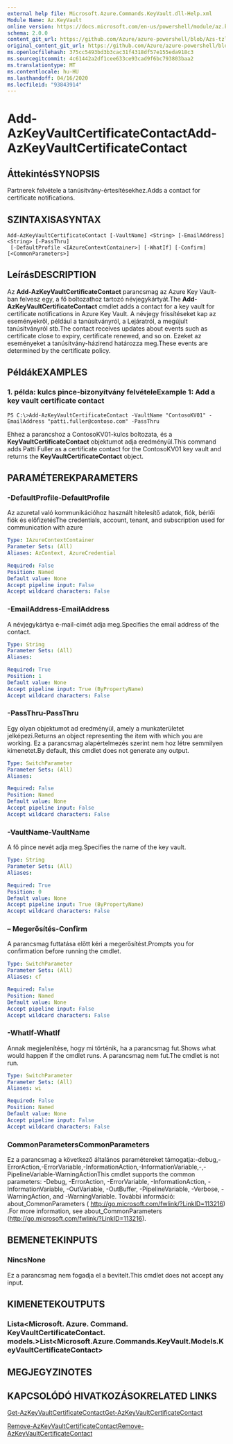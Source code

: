 ```yaml
---
external help file: Microsoft.Azure.Commands.KeyVault.dll-Help.xml
Module Name: Az.KeyVault
online version: https://docs.microsoft.com/en-us/powershell/module/az.keyvault/add-azkeyvaultcertificatecontact
schema: 2.0.0
content_git_url: https://github.com/Azure/azure-powershell/blob/Azs-tzl/src/KeyVault/KeyVault/help/Add-AzKeyVaultCertificateContact.md
original_content_git_url: https://github.com/Azure/azure-powershell/blob/Azs-tzl/src/KeyVault/KeyVault/help/Add-AzKeyVaultCertificateContact.md
ms.openlocfilehash: 375cc5493bd3b3cac31f4318df57e155eda918c3
ms.sourcegitcommit: 4c61442a2df1cee633ce93cad9f6bc793803baa2
ms.translationtype: MT
ms.contentlocale: hu-HU
ms.lasthandoff: 04/16/2020
ms.locfileid: "93843914"
---
```

# <span data-ttu-id="11052-101">Add-AzKeyVaultCertificateContact</span><span class="sxs-lookup"><span data-stu-id="11052-101">Add-AzKeyVaultCertificateContact</span></span>

## <span data-ttu-id="11052-102">Áttekintés</span><span class="sxs-lookup"><span data-stu-id="11052-102">SYNOPSIS</span></span>
<span data-ttu-id="11052-103">Partnerek felvétele a tanúsítvány-értesítésekhez.</span><span class="sxs-lookup"><span data-stu-id="11052-103">Adds a contact for certificate notifications.</span></span>

## <span data-ttu-id="11052-104">SZINTAXISA</span><span class="sxs-lookup"><span data-stu-id="11052-104">SYNTAX</span></span>

```
Add-AzKeyVaultCertificateContact [-VaultName] <String> [-EmailAddress] <String> [-PassThru]
 [-DefaultProfile <IAzureContextContainer>] [-WhatIf] [-Confirm] [<CommonParameters>]
```

## <span data-ttu-id="11052-105">Leírás</span><span class="sxs-lookup"><span data-stu-id="11052-105">DESCRIPTION</span></span>
<span data-ttu-id="11052-106">Az **Add-AzKeyVaultCertificateContact** parancsmag az Azure Key Vault-ban felvesz egy, a fő boltozathoz tartozó névjegykártyát.</span><span class="sxs-lookup"><span data-stu-id="11052-106">The **Add-AzKeyVaultCertificateContact** cmdlet adds a contact for a key vault for certificate notifications in Azure Key Vault.</span></span>
<span data-ttu-id="11052-107">A névjegy frissítéseket kap az eseményekről, például a tanúsítványról, a Lejáratról, a megújult tanúsítványról stb.</span><span class="sxs-lookup"><span data-stu-id="11052-107">The contact receives updates about events such as certificate close to expiry, certificate renewed, and so on.</span></span>
<span data-ttu-id="11052-108">Ezeket az eseményeket a tanúsítvány-házirend határozza meg.</span><span class="sxs-lookup"><span data-stu-id="11052-108">These events are determined by the certificate policy.</span></span>

## <span data-ttu-id="11052-109">Példák</span><span class="sxs-lookup"><span data-stu-id="11052-109">EXAMPLES</span></span>

### <span data-ttu-id="11052-110">1. példa: kulcs pince-bizonyítvány felvétele</span><span class="sxs-lookup"><span data-stu-id="11052-110">Example 1: Add a key vault certificate contact</span></span>
```
PS C:\>Add-AzKeyVaultCertificateContact -VaultName "ContosoKV01" -EmailAddress "patti.fuller@contoso.com" -PassThru
```

<span data-ttu-id="11052-111">Ehhez a parancshoz a ContosoKV01-kulcs boltozata, és a **KeyVaultCertificateContact** objektumot adja eredményül.</span><span class="sxs-lookup"><span data-stu-id="11052-111">This command adds Patti Fuller as a certificate contact for the ContosoKV01 key vault and returns the **KeyVaultCertificateContact** object.</span></span>

## <span data-ttu-id="11052-112">PARAMÉTEREK</span><span class="sxs-lookup"><span data-stu-id="11052-112">PARAMETERS</span></span>

### <span data-ttu-id="11052-113">-DefaultProfile</span><span class="sxs-lookup"><span data-stu-id="11052-113">-DefaultProfile</span></span>
<span data-ttu-id="11052-114">Az azuretal való kommunikációhoz használt hitelesítő adatok, fiók, bérlői fiók és előfizetés</span><span class="sxs-lookup"><span data-stu-id="11052-114">The credentials, account, tenant, and subscription used for communication with azure</span></span>

```yaml
Type: IAzureContextContainer
Parameter Sets: (All)
Aliases: AzContext, AzureCredential

Required: False
Position: Named
Default value: None
Accept pipeline input: False
Accept wildcard characters: False
```

### <span data-ttu-id="11052-115">-EmailAddress</span><span class="sxs-lookup"><span data-stu-id="11052-115">-EmailAddress</span></span>
<span data-ttu-id="11052-116">A névjegykártya e-mail-címét adja meg.</span><span class="sxs-lookup"><span data-stu-id="11052-116">Specifies the email address of the contact.</span></span>

```yaml
Type: String
Parameter Sets: (All)
Aliases: 

Required: True
Position: 1
Default value: None
Accept pipeline input: True (ByPropertyName)
Accept wildcard characters: False
```

### <span data-ttu-id="11052-117">-PassThru</span><span class="sxs-lookup"><span data-stu-id="11052-117">-PassThru</span></span>
<span data-ttu-id="11052-118">Egy olyan objektumot ad eredményül, amely a munkaterületet jelképezi.</span><span class="sxs-lookup"><span data-stu-id="11052-118">Returns an object representing the item with which you are working.</span></span>
<span data-ttu-id="11052-119">Ez a parancsmag alapértelmezés szerint nem hoz létre semmilyen kimenetet.</span><span class="sxs-lookup"><span data-stu-id="11052-119">By default, this cmdlet does not generate any output.</span></span>

```yaml
Type: SwitchParameter
Parameter Sets: (All)
Aliases: 

Required: False
Position: Named
Default value: None
Accept pipeline input: False
Accept wildcard characters: False
```

### <span data-ttu-id="11052-120">-VaultName</span><span class="sxs-lookup"><span data-stu-id="11052-120">-VaultName</span></span>
<span data-ttu-id="11052-121">A fő pince nevét adja meg.</span><span class="sxs-lookup"><span data-stu-id="11052-121">Specifies the name of the key vault.</span></span>

```yaml
Type: String
Parameter Sets: (All)
Aliases: 

Required: True
Position: 0
Default value: None
Accept pipeline input: True (ByPropertyName)
Accept wildcard characters: False
```

### <span data-ttu-id="11052-122">– Megerősítés</span><span class="sxs-lookup"><span data-stu-id="11052-122">-Confirm</span></span>
<span data-ttu-id="11052-123">A parancsmag futtatása előtt kéri a megerősítést.</span><span class="sxs-lookup"><span data-stu-id="11052-123">Prompts you for confirmation before running the cmdlet.</span></span>

```yaml
Type: SwitchParameter
Parameter Sets: (All)
Aliases: cf

Required: False
Position: Named
Default value: None
Accept pipeline input: False
Accept wildcard characters: False
```

### <span data-ttu-id="11052-124">-WhatIf</span><span class="sxs-lookup"><span data-stu-id="11052-124">-WhatIf</span></span>
<span data-ttu-id="11052-125">Annak megjelenítése, hogy mi történik, ha a parancsmag fut.</span><span class="sxs-lookup"><span data-stu-id="11052-125">Shows what would happen if the cmdlet runs.</span></span>
<span data-ttu-id="11052-126">A parancsmag nem fut.</span><span class="sxs-lookup"><span data-stu-id="11052-126">The cmdlet is not run.</span></span>

```yaml
Type: SwitchParameter
Parameter Sets: (All)
Aliases: wi

Required: False
Position: Named
Default value: None
Accept pipeline input: False
Accept wildcard characters: False
```

### <span data-ttu-id="11052-127">CommonParameters</span><span class="sxs-lookup"><span data-stu-id="11052-127">CommonParameters</span></span>
<span data-ttu-id="11052-128">Ez a parancsmag a következő általános paramétereket támogatja:-debug,-ErrorAction,-ErrorVariable,-InformationAction,-InformationVariable,-,-PipelineVariable-WarningAction</span><span class="sxs-lookup"><span data-stu-id="11052-128">This cmdlet supports the common parameters: -Debug, -ErrorAction, -ErrorVariable, -InformationAction, -InformationVariable, -OutVariable, -OutBuffer, -PipelineVariable, -Verbose, -WarningAction, and -WarningVariable.</span></span> <span data-ttu-id="11052-129">További információ: about_CommonParameters ( http://go.microsoft.com/fwlink/?LinkID=113216) .</span><span class="sxs-lookup"><span data-stu-id="11052-129">For more information, see about_CommonParameters (http://go.microsoft.com/fwlink/?LinkID=113216).</span></span>

## <span data-ttu-id="11052-130">BEMENETEK</span><span class="sxs-lookup"><span data-stu-id="11052-130">INPUTS</span></span>

### <span data-ttu-id="11052-131">Nincs</span><span class="sxs-lookup"><span data-stu-id="11052-131">None</span></span>
<span data-ttu-id="11052-132">Ez a parancsmag nem fogadja el a bevitelt.</span><span class="sxs-lookup"><span data-stu-id="11052-132">This cmdlet does not accept any input.</span></span>

## <span data-ttu-id="11052-133">KIMENETEK</span><span class="sxs-lookup"><span data-stu-id="11052-133">OUTPUTS</span></span>

### <span data-ttu-id="11052-134">Lista<Microsoft. Azure. Command. KeyVaultCertificateContact. models.></span><span class="sxs-lookup"><span data-stu-id="11052-134">List<Microsoft.Azure.Commands.KeyVault.Models.KeyVaultCertificateContact></span></span>

## <span data-ttu-id="11052-135">MEGJEGYZI</span><span class="sxs-lookup"><span data-stu-id="11052-135">NOTES</span></span>

## <span data-ttu-id="11052-136">KAPCSOLÓDÓ HIVATKOZÁSOK</span><span class="sxs-lookup"><span data-stu-id="11052-136">RELATED LINKS</span></span>

[<span data-ttu-id="11052-137">Get-AzKeyVaultCertificateContact</span><span class="sxs-lookup"><span data-stu-id="11052-137">Get-AzKeyVaultCertificateContact</span></span>](./Get-AzKeyVaultCertificateContact.md)

[<span data-ttu-id="11052-138">Remove-AzKeyVaultCertificateContact</span><span class="sxs-lookup"><span data-stu-id="11052-138">Remove-AzKeyVaultCertificateContact</span></span>](./Remove-AzKeyVaultCertificateContact.md)

